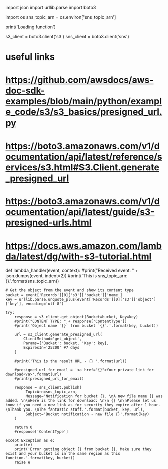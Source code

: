 
import json
import urllib.parse
import boto3

import os
sns_topic_arn = os.environ['sns_topic_arn']

print('Loading function')

s3_client  = boto3.client('s3')
sns_client = boto3.client('sns')

# useful links
# https://github.com/awsdocs/aws-doc-sdk-examples/blob/main/python/example_code/s3/s3_basics/presigned_url.py
# https://boto3.amazonaws.com/v1/documentation/api/latest/reference/services/s3.html#S3.Client.generate_presigned_url
# https://boto3.amazonaws.com/v1/documentation/api/latest/guide/s3-presigned-urls.html
# https://docs.aws.amazon.com/lambda/latest/dg/with-s3-tutorial.html


def lambda_handler(event, context):
    #print("Received event: " + json.dumps(event, indent=2))
    #print('This is sns_topic_arn: {}.'.format(sns_topic_arn))

    # Get the object from the event and show its content type
    bucket = event['Records'][0]['s3']['bucket']['name']
    key = urllib.parse.unquote_plus(event['Records'][0]['s3']['object']['key'], encoding='utf-8')
    
    try:
        response = s3_client.get_object(Bucket=bucket, Key=key)
        #print("CONTENT TYPE: " + response['ContentType'])
        #print('Object name `{}` from bucket `{}`.'.format(key, bucket))
        
        url = s3_client.generate_presigned_url(
            ClientMethod='get_object',
            Params={'Bucket': bucket, 'Key': key},
            ExpiresIn='25200' #7 days
        )
        
        #print('This is the result URL - {} '.format(url))
        
        #presigned_url_for_email = '<a href="{}">Your private link for download</a>'.format(url)
        #print(presigned_url_for_email)
        
        response = sns_client.publish(
             TopicArn=sns_topic_arn,
             Message='Notification for bucket {}. \nA new file name {} was added. \n\nHere is the link for download: \n\n {} \n\nPlease let us know if you need a new link as for security they expire after 1 hour. \nThank you. \nThe fantastic staff.'.format(bucket, key, url),
             Subject='Bucket notification - new file {}'.format(key)
        )
        
        return 0
        #response['ContentType']
        
    except Exception as e:
        print(e)
        print('Error getting object {} from bucket {}. Make sure they exist and your bucket is in the same region as this function.'.format(key, bucket))
        raise e
